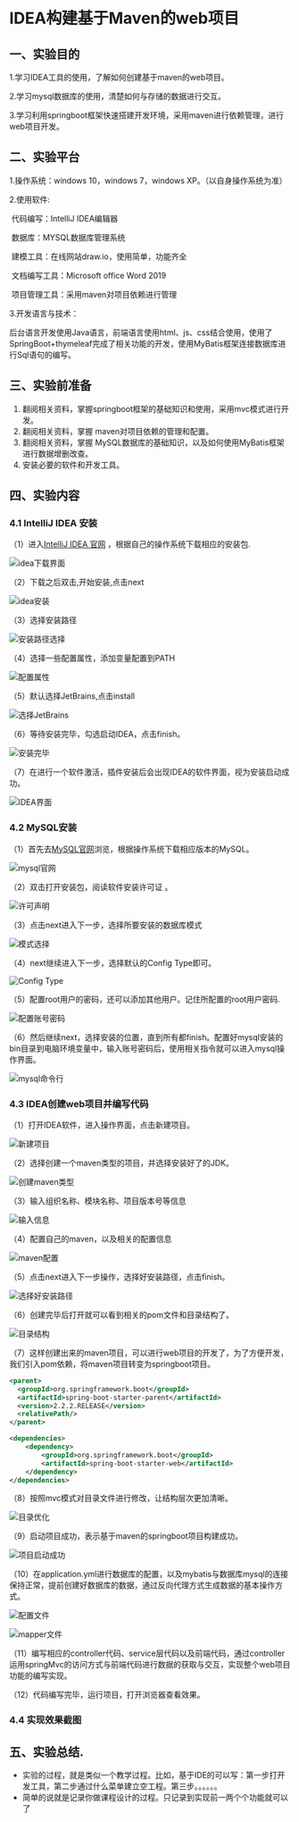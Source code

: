 

# IDEA构建基于Maven的web项目

## 一、实验目的

1.学习IDEA工具的使用，了解如何创建基于maven的web项目。

2.学习mysql数据库的使用，清楚如何与存储的数据进行交互。

3.学习利用springboot框架快速搭建开发环境，采用maven进行依赖管理，进行web项目开发。

## 二、实验平台

1.操作系统：windows 10，windows 7，windows XP。（以自身操作系统为准）

2.使用软件: 

​		代码编写：IntelliJ IDEA编辑器

​		数据库：MYSQL数据库管理系统

​		建模工具：在线网站draw.io，使用简单，功能齐全

​		文档编写工具：Microsoft office Word 2019

​		项目管理工具：采用maven对项目依赖进行管理

3.开发语言与技术：

​		后台语言开发使用Java语言，前端语言使用html、js、css结合使用，使用了SpringBoot+thymeleaf完成了相关功能的开发，使用MyBatis框架连接数据库进行Sql语句的编写。

## 三、实验前准备

1. 翻阅相关资料，掌握springboot框架的基础知识和使用，采用mvc模式进行开发。
1. 翻阅相关资料，掌握 maven对项目依赖的管理和配置。
1. 翻阅相关资料，掌握 MySQL数据库的基础知识，以及如何使用MyBatis框架进行数据增删改查。
1. 安装必要的软件和开发工具。

## 四、实验内容

### 4.1 IntelliJ IDEA 安装

（1）进入[IntelliJ IDEA 官网](https://www.jetbrains.com/idea/) ，根据自己的操作系统下载相应的安装包.

![idea下载界面](images\IDEA_01.png)

（2）下载之后双击,开始安装,点击next

![idea安装](images\IDEA_02.png)

（3）选择安装路径

![安装路径选择](E:\3117007142-陈悦演-体系结构\平时作业\实验二：框架的基本配置以及使用\images\IDEA_03.png)

（4）选择一些配置属性，添加变量配置到PATH

![配置属性](images\IDEA_04.png)

（5）默认选择JetBrains,点击install

![选择JetBrains](images\IDEA_05.png)

（6）等待安装完毕，勾选启动IDEA，点击finish。

![安装完毕](images\IDEA_06.png)

（7）在进行一个软件激活，插件安装后会出现IDEA的软件界面，视为安装启动成功。

![IDEA界面](images\IDEA_07.png)

### 4.2 MySQL安装

（1）首先去[MySQL官网](http://www.mysql.com)浏览，根据操作系统下载相应版本的MySQL。

![mysql官网](images\mysql_01.png)

（2）双击打开安装包，阅读软件安装许可证  。

![许可声明](\images\mysql_02.png)

（3）点击next进入下一步，选择所要安装的数据库模式

![模式选择](images\mysql_03.png)

（4）next继续进入下一步，选择默认的Config Type即可。

![Config Type](images\mysql_04.png)

（5）配置root用户的密码，还可以添加其他用户。记住所配置的root用户密码.

![配置账号密码](images\mysql_05.png)

（6）然后继续next，选择安装的位置，直到所有都finish。配置好mysql安装的bin目录到电脑环境变量中，输入账号密码后，使用相关指令就可以进入mysql操作界面。

![mysql命令行](images\mysql_06.png)

### 4.3 IDEA创建web项目并编写代码

（1）打开IDEA软件，进入操作界面，点击新建项目。

![新建项目](images\web_01.png)

（2）选择创建一个maven类型的项目，并选择安装好了的JDK。

![创建maven类型](images\web_02.png)

（3）输入组织名称、模块名称、项目版本号等信息

![输入信息](images\web_03.png)

（4）配置自己的maven，以及相关的配置信息

![maven配置](images\web_04.png)

（5）点击next进入下一步操作，选择好安装路径，点击finish。

![选择好安装路径](images\web_05.png)

（6）创建完毕后打开就可以看到相关的pom文件和目录结构了。

![目录结构](images\web_06.png)

（7）这样创建出来的maven项目，可以进行web项目的开发了，为了方便开发，我们引入pom依赖，将maven项目转变为springboot项目。

```xml
<parent>
  <groupId>org.springframework.boot</groupId>
  <artifactId>spring-boot-starter-parent</artifactId>
  <version>2.2.2.RELEASE</version>
  <relativePath/> 
</parent>

<dependencies>
	<dependency>
        <groupId>org.springframework.boot</groupId>
        <artifactId>spring-boot-starter-web</artifactId>
    </dependency>
</dependencies>
```

（8）按照mvc模式对目录文件进行修改，让结构层次更加清晰。

![目录优化](images\web_07.png)

（9）启动项目成功，表示基于maven的springboot项目构建成功。

![项目启动成功](images\web_08.png)

（10）在application.yml进行数据库的配置，以及mybatis与数据库mysql的连接保持正常，提前创建好数据库的数据，通过反向代理方式生成数据的基本操作方式。

![配置文件](images\web_09.png)

![mapper文件](images\web_10.png)

（11）编写相应的controller代码、service层代码以及前端代码，通过controller运用springMvc的访问方式与前端代码进行数据的获取与交互，实现整个web项目功能的编写实现。

（12）代码编写完毕，运行项目，打开浏览器查看效果。

### 4.4 实现效果截图

## 五、实验总结.



- 实验的过程，就是类似一个教学过程。比如，基于IDE的可以写：第一步打开发工具，第二步通过什么菜单建立空工程。第三步。。。。。。
- 简单的说就是记录你做课程设计的过程。只记录到实现前一两个个功能就可以了